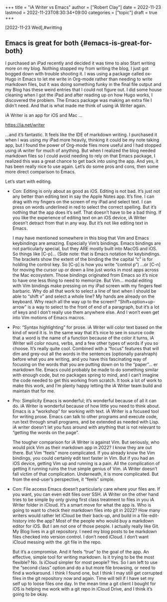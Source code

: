 +++
title = "iA Writer vs Emacs"
author = ["Robert Clay"]
date = 2022-11-23
lastmod = 2022-11-23T08:30:34+09:00
categories = ["topic"]
draft = true
+++

<span class="timestamp-wrapper"><span class="timestamp">[2022-11-23 Wed]</span></span>,#writting


## Emacs is great for both  {#emacs-is-great-for-both}

I purchased an iPad recently and decided it was time to also Start writing more on my blog. Nothing stopped my from writing the blog, I just got bogged down with trouble shooting it. I was using a package called ox-Hugo in Emacs to let me write in Org-mode rather than needing to write markdown files, but it was doing something funky in the final file output and my Blog has these weird entries that I could not figure out. I did some house cleaning when I got the iPad and after reading up on how Hugo works, I discovered the problem. The Emacs package was making an extra file I didn’t need. And that is what made me think of using iA Writer again.

iA Writer is an app for iOS and Mac …

https://ia.net/writer

…and it’s fantastic. It feels like the IDE of markdown writing. I purchased it when I was using my iPad more heavily, thinking it could be my note taking app, but I found the power of Org-mode files more useful and I had stopped using iA writer for much of anything. But when I realized the blog needed markdown files so I could avoid needing to rely on that Emacs package, I realized this was a great chance to get back into using the app. And yes, it has been really nice to use again. Let’s do some pros and cons, then some more direct comparison to Emacs.

Let’s start with editing. 
- Con: Editing is only about as good as iOS.
	Editing is not bad. It’s just not any better than editing text in say the Apple Notes app. It’s fine. I can drag with my fingers on the screen of my iPad and select text. I can press on words underlined in red to select the correct spelling. But it’s nothing that the app does it’s self. That doesn’t have to be a bad thing. If you like the experience of editing text on an iOS device, iA Writer doesn’t detract from that in any way. But it’s not like editing text in Emacs.
	
	I may have mentioned somewhere in this blog that Vim and Emacs keybindings are amazing. Especially Vim’s bindings. Emacs bindings are not particularly special, but they ARE mostly built into MacOS and iOS. So things like [C-p]…
	(Side note: that is Emacs notation for keybindings. The brackets show the extent of the binding the the capital “c” is for holding the control key. So [C-p] is how you write “control p”) 
	…or [C-n] for moving the cursor up or down a line just works in most apps across the Mac ecosystem. Those bindings originated from Emacs so it’s nice to have one less thing to need to memorize. But Vim… modal editing with Vim bindings make pressing on my iPad screen with my fingers feel barbaric. Why do all that work to select a line of text when I should be able to “shift v” and select a whole line? My hands are already on the keyboard. Why reach all the way up to the screen? “Shift+option+up-arrow” is a way to select to the front of end of a paragraph, but it’s a lot of keys and I don’t really use them anywhere else. And I won’t even get into Vim motions of Emacs macros. 
	
- Pro: “Syntax highlighting” for prose.
	iA Writer will color text based on the kind of word it is. In the same way that it’s nice to see in source code that a word is the name of a function because of the color it turns, iA Writer will color nouns, verbs, and a few other types of words if you so choose. It’s really quite cool. Combined with a “focus” features that will dim and grey-out all the words in the sentences (optionally parahraph) before what you are writing, and you have this fascinating way of focusing on the words that you are putting down on to the “paper”… er markdown file. 
	Emacs could probably be made to do something similar with enough code, but no packages spring to mind, and I can’t imagine the code needed to get this working from scratch. It took a lot of work to make this work, and I’m plenty happy letting the iA Writer team build and maintain that for me. 
	
- Pro: Simplicity
	Emacs is wonderful; it’s wonderful because of all it can do. iA Writer is wonderful because of how little you need to think about. Emacs is a “workshop” for working with text. iA Writer is a focused tool for writing prose. Emacs can talk to other programs and execute code, run text through small programs, and be extended as needed with Lisp. iA writer doesn’t let you fuss around with anything that is not relevant to “getting the words on the page”. 
	
	The tougher comparison for iA Writer is against Vim. But seriously, who would pick Vim as their markdown app in 2022? I know they are out there. But Vim “feels” more complicated. If you already know the Vim bindings, you could certainly edit text faster in Vim. But if you had an iOS device, getting Vim up and running is a pain. All the complication of getting it running ruins the true simple genius of Vim. iA Writer doesn’t fall victim of that complication. Underneath, it is more complicated. But from the end-user’s perspective, it “feels” simple.  
	
- Con: File access 
	Emacs doesn’t particularly care where your files are. If you want, you can even edit files over SSH. iA Writer on the other hand tries to be simple by only giving first class treatment to files in you iA Writer folder in iCloud. It’s a smart move for what the app is. Who is going to want to check their markdown files into git in 2022? How many writers would rather let iCloud be their back-up, and build in a file-edit-history into the app? Most of the people who would buy a markdown editor for iOS. But I am not one of those people. I actually really like Git. My Blog lives in a git repository. I need my blog posts to be markdown files checked into version control. I don’t need iCloud. I don’t want iCloud messing with the .git file in the repo. 
	
	But it’s a compromise. And it feels “true” to the goal of the app. An effective, simple tool for writing markdown. Is it trying to be the most flexible? No. Is iCloud simpler for most people? Yes. So I am left to use the “second class” option and do a but more file browsing, or need to find a workaround. I think I found one, but I think I may still get corrupted files in the git repository now and again. Time will tell if I have set my self up to loose files one day. In the mean time a git client I bought for iOS is helping me work with a git repo in iCloud Drive, and I think it’s going to be okay. 
	